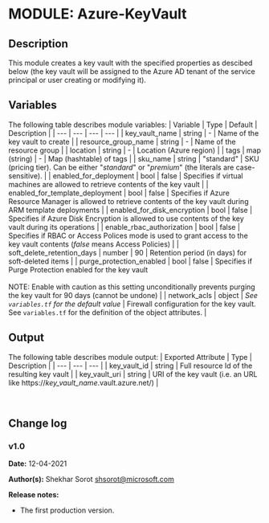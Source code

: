 # MODULE: Azure-KeyVault

## Description

This module creates a key vault with the specified properties as descibed below (the key vault will be assigned to the Azure AD tenant of the service principal or user creating or modifying it).

## Variables

The following table describes module variables:
| Variable | Type | Default | Description |
| --- | --- | --- | --- |
| key_vault_name | string | - | Name of the key vault to create |
| resource_group_name | string | - | Name of the resource group |
| location | string | - | Location (Azure region) |
| tags | map (string) | - | Map (hashtable) of tags |
| sku_name | string | "standard" | SKU (pricing tier). Can be either "*standard*" or "*premium*" (the literals are case-sensitive). |
| enabled_for_deployment | bool | false | Specifies if virtual machines are allowed to retrieve contents of the key vault |
| enabled_for_template_deployment | bool | false | Specifies if Azure Resource Manager is allowed to retrieve contents of the key vault during ARM template deployments |
| enabled_for_disk_encryption | bool | false | Specifies if Azure Disk Encryption is allowed to use contents of the key vault during its operations |
| enable_rbac_authorization | bool | false | Specifies if RBAC or Access Polices mode is used to grant access to the key vault contents (*false* means Access Policies) |
| soft_delete_retention_days | number | 90 | Retention period (in days) for soft-deleted items |
| purge_protection_enabled | bool | false | Specifies if Purge Protection enabled for the key vault<br><br>NOTE: Enable with caution as this setting unconditionally prevents purging the key vault for 90 days (cannot be undone) |
| network_acls | object | *See `variables.tf` for the default value* | Firewall configuration for the key vault. See `variables.tf` for the definition of the object attributes. |

## Output

The following table describes module output:
| Exported Attribute | Type | Description |
| --- | --- | --- |
| key_vault_id | string | Full resource Id of the resulting key vault |
| key_vault_uri | string | URI of the key vault (i.e. an URL like https://*key_vault_name*.vault.azure.net/) |

<br>

## Change log

### v1.0

**Date:** 12-04-2021

**Author(s):** Shekhar Sorot <shsorot@microsoft.com>

**Release notes:**
- The first production version.
